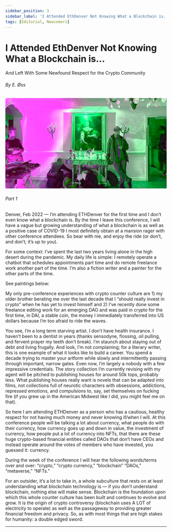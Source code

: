 ```yaml
---
sidebar_position: 3
sidebar_label: 'I Attended EthDenver Not Knowing What a Blockchain is...'
tags: [Editorial, Newcomers]
---
```


# I Attended EthDenver Not Knowing What a Blockchain is...
<span class="doc-subtitle">And Left With Some Newfound Respect for the Crypto Community</span>

###### By E. Øss
![img](../../img/zine-ethdenver.png)

###### Part 1
Denver, Feb 2022 — I’m attending ETHDenver for the first time and I don’t even know what a blockchain is. By the time I leave this conference, I will have a vague but growing understanding of what a blockchain is as well as a positive case of COVID-19 I most definitely obtain at a mansion rager with other conference attendees. So bear with me, and enjoy the ride (or don’t, and don’t; it’s up to you). 

For some context: I’ve spent the last two years living alone in the high desert during the pandemic. My daily life is simple: I remotely operate a chatbot that schedules appointments part time and do remote freelance work another part of the time. I’m also a fiction writer and a painter for the other parts of the time. 

See paintings below:


My only pre-conference experiences with crypto counter culture are 1) my older brother berating me over the last decade that I “should really invest in crypto” when he has yet to invest himself and 2) I’ve recently done some freelance editing work for an emerging DAO and was paid in crypto for the first time, in DAI, a stable coin, the money I immediately transferred into US dollars because I’m too afraid to ride the waves. 

You see, I’m a long term starving artist. I don’t have health insurance. I haven’t been to a dentist in years (thanks sensodyne, flossing, oil pulling, and fervent prayer my teeth don’t break). I’m staunch about staying out of debt and living frugally. And look, I’m not complaining; for a literary writer, this is one example of what it looks like to build a career. You spend a decade trying to master your artform while slowly and intermittently passing through important, narrow gates. Even now, I’m largely a nobody with a few impressive credentials. The story collection I’m currently revising with my agent will be pitched to publishing houses for around 50k tops, probably less. What publishing houses really want is novels that can be adapted into films, not collections full of neurotic characters with obsessions, addictions, repressed emotions, and compulsions to, say, set themselves on fucking fire (if you grew up in the American Midwest like I did, you might feel me on that). 

So here I am attending ETHDenver as a person who has a cautious, healthy respect for not having much money and never knowing if/when I will. At this conference people will be talking a lot about currency, what people do with their currency, how currency goes up and down in value, the investment of currency, how people put a lot of currency into NFTs, that there are these huge crypto-based financial entities called DAOs that don’t have CEOs and instead operate around the votes of members who have invested, you guessed it: currency. 

During the week of the conference I will hear the following words/terms over and over: “crypto,” “crypto currency,” “blockchain” “DAOs,” “metaverse,” “NFTs.” 

For an outsider, it’s a lot to take in, a whole subculture that rests on at least understanding what blockchain technology is — if you don’t understand blockchain, nothing else will make sense. Blockchain is the foundation upon which this whole counter culture has been built and  continues to evolve and grow. It is the origin of crypto controversy (blockchain uses A LOT of electricity to operate) as well as the passageway to providing greater financial freedom and privacy. So, as with most things that are high stakes for humanity: a double edged sword. 

---



